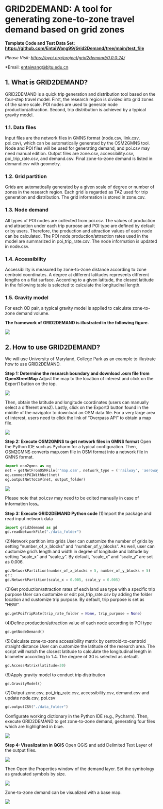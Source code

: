# GRID2DEMAND: A tool for generating zone-to-zone travel demand based on grid zones

**Template Code and Test Data Set: https://github.com/EntaiWang99/Grid2Demand/tree/main/test_file**

*Please Visit: https://pypi.org/project/grid2demand/0.0.0.24/*

*Email: entaiwang@bjtu.edu.cn

## 1. What is GRID2DEMAND?
GRID2DEMAND is a quick trip generation and distribution tool based on the four-step travel model. First, the research region is divided into grid zones of the same scale. POI nodes are used to generate node production/attraction. Second, trip distribution is achieved by a typical gravity model.

### 1.1. Data files
Input files are the network files in GMNS format (node.csv, link.csv, poi.csv), which can be automatically generated by the OSM2GMNS tool. Node and POI files will be used for generating demand, and poi.csv may need manual edition.
Output files are zone.csv, accessibility.csv, poi_trip_rate.csv, and demand.csv. Final zone-to-zone demand is listed in demand.csv with geometry.


### 1.2. Grid partition
Grids are automatically generated by a given scale of degree or number of zones in the research region. Each grid is regarded as TAZ used for trip generation and distribution. The grid information is stored in zone.csv.


### 1.3. Node demand
All types of POI nodes are collected from poi.csv. The values of production and attraction under each trip purpose and POI type are defined by default or by users. Therefore, the production and attraction values of each node can be calculated. The POI node production/attraction rates used in the model are summarized in poi_trip_rate.csv. The node information is updated in node.csv.


### 1.4. Accessibility
Accessibility is measured by zone-to-zone distance according to zone centroid coordinates. A degree at different latitudes represents different lengths on a flat surface. According to a given latitude, the closest latitude in the following table is selected to calculate the longitudinal length.

### 1.5. Gravity model
For each OD pair, a typical gravity model is applied to calculate zone-to-zone demand volume. 

**The framework of GRID2DEMAND is illustrated in the following figure.**

![](img/1.jpg)

## 2. How to use GRID2DEMAND?
We will use University of Maryland, College Park as an example to illustrate how to use GRID2DEMAND.

**Step 1: Determine the research boundary and download .osm file from OpenStreetMap**
Adjust the map to the location of interest and click on the Export1 button on the top.

![](2.1.jpg)

Then, obtain the latitude and longitude coordinates (users can manually select a different area2). Lastly, click on the Export3 button found in the middle of the navigator to download an OSM data file. For a very large area of interest, users need to click the link of “Overpass API” to obtain a map file.

![](img/2.2.jpg)

**Step 2: Execute OSM2GMNS to get network files in GMNS format**
Open the Python IDE such as Pycharm for a typical configuration. Then, OSM2GMNS converts map.osm file in OSM format into a network file in GMNS format.
```python
import osm2gmns as og
net = getNetFromOSMFile(r'map.osm', network_type = ('railway', 'aeroway', 'auto', 'walk', 'bike'), POIs = True, defaults_lanes = True, default_speed = True)
og.connectPOIWithNet(net)
og.outputNetToCSV(net, output_folder)
```

![](img/2.3.jpg)

Please note that poi.csv may need to be edited manually in case of information loss。

**Step 3: Execute GRID2DEMAND Python code**
(1)Import the package and read input network data
```python
import grid2demand as gd
gd.readNetworkFile("./data_folder")
```
(2)Network partition into grids
User can customize the number of grids by setting “number_of_x_blocks” and “number_of_y_blocks”. As well, user can customize grid’s length and width in degree of longitude and latitude by setting “scale_x” and “scale_y”. By default, “scale_x” and “scale_y” are set as 0.006.
```python
gd.NetworkPartition(number_of_x_blocks = 5, number_of_y_blocks = 5)
or：
gd.NetworkPartition(scale_x = 0.005, scale_y = 0.005)
```

(3)Get production/attraction rates of each land use type with a specific trip purpose
User can customize or edit poi_trip_rate.csv by adding the folder location and customize trip purpose. By default, trip purpose is set as “HBW”.
```python
gd.getPoiTripRate(trip_rate_folder = None, trip_purpose = None)
```

(4)Define production/attraction value of each node according to POI type
```python
gd.getNodeDemand()
```

(5)Calculate zone-to-zone accessibility matrix by centroid-to-centroid straight distance
User can customize the latitude of the research area. The script will match the closest latitude to calculate the longitudinal length in kilometer according to 1.4. The degree of 30 is selected as default.
```python
gd.AccessMatrix(latitude=30)
```

(6)Apply gravity model to conduct trip distribution
```python
gd.GravityModel()
```

(7)Output zone.csv, poi_trip_rate.csv, accessibility.csv, demand.csv and update node.csv, poi.csv
```python
gd.outputCSV("./data_folder")
```

Configurate working dictionary in the Python IDE (e.g., Pycharm). Then, execute GRID2DEMAND to get zone-to-zone demand, generating four files which are highlighted in blue. 

![](img/4.1.jpg)

**Step 4: Visualization in QGIS**
Open QGIS and add Delimited Text Layer of the output files.

![](img/4.2.jpg)

Then Open the Properties window of the demand layer. Set the symbology as graduated symbols by size.

![](img/4.3.jpg)

Zone-to-zone demand can be visualized with a base map.

![](img/4.4.jpg)

